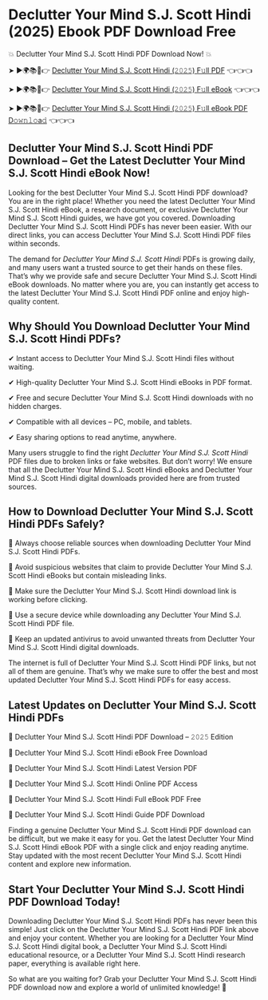 # Declutter Your Mind S.J. Scott Hindi (2025) Ebook PDF Download Free

💥 Declutter Your Mind S.J. Scott Hindi PDF Download Now! 💥

➤ ►🌍📚📱👉 [Declutter Your Mind S.J. Scott Hindi (𝟸𝟶𝟸𝟻) F𝚞ll PDF](https://getpdf.xyz/declutter-your-mind-s.j.-scott-hindi) 👈👈👈


➤ ►🌍📚📱👉 [Declutter Your Mind S.J. Scott Hindi (𝟸𝟶𝟸𝟻) F𝚞ll eBook](https://getpdf.xyz/declutter-your-mind-s.j.-scott-hindi) 👈👈👈


➤ ►🌍📚📱👉 [Declutter Your Mind S.J. Scott Hindi (𝟸𝟶𝟸𝟻) F𝚞ll eBook PDF D𝚘𝚠𝚗𝚕𝚘a𝚍](https://getpdf.xyz/declutter-your-mind-s.j.-scott-hindi) 👈👈👈


## Declutter Your Mind S.J. Scott Hindi PDF Download – Get the Latest Declutter Your Mind S.J. Scott Hindi eBook Now!

Looking for the best Declutter Your Mind S.J. Scott Hindi PDF download? You are in the right place! Whether you need the latest Declutter Your Mind S.J. Scott Hindi eBook, a research document, or exclusive Declutter Your Mind S.J. Scott Hindi guides, we have got you covered. Downloading Declutter Your Mind S.J. Scott Hindi PDFs has never been easier. With our direct links, you can access Declutter Your Mind S.J. Scott Hindi PDF files within seconds.

The demand for *Declutter Your Mind S.J. Scott Hindi* PDFs is growing daily, and many users want a trusted source to get their hands on these files. That’s why we provide safe and secure Declutter Your Mind S.J. Scott Hindi eBook downloads. No matter where you are, you can instantly get access to the latest Declutter Your Mind S.J. Scott Hindi PDF online and enjoy high-quality content.

## Why Should You Download Declutter Your Mind S.J. Scott Hindi PDFs?

✔ Instant access to Declutter Your Mind S.J. Scott Hindi files without waiting.

✔ High-quality Declutter Your Mind S.J. Scott Hindi eBooks in PDF format.

✔ Free and secure Declutter Your Mind S.J. Scott Hindi downloads with no hidden charges.

✔ Compatible with all devices – PC, mobile, and tablets.

✔ Easy sharing options to read anytime, anywhere.

Many users struggle to find the right *Declutter Your Mind S.J. Scott Hindi* PDF files due to broken links or fake websites. But don’t worry! We ensure that all the Declutter Your Mind S.J. Scott Hindi eBooks and Declutter Your Mind S.J. Scott Hindi digital downloads provided here are from trusted sources.

## How to Download Declutter Your Mind S.J. Scott Hindi PDFs Safely?

📌 Always choose reliable sources when downloading Declutter Your Mind S.J. Scott Hindi PDFs.

📌 Avoid suspicious websites that claim to provide Declutter Your Mind S.J. Scott Hindi eBooks but contain misleading links.

📌 Make sure the Declutter Your Mind S.J. Scott Hindi download link is working before clicking.

📌 Use a secure device while downloading any Declutter Your Mind S.J. Scott Hindi PDF file.

📌 Keep an updated antivirus to avoid unwanted threats from Declutter Your Mind S.J. Scott Hindi digital downloads.

The internet is full of Declutter Your Mind S.J. Scott Hindi PDF links, but not all of them are genuine. That’s why we make sure to offer the best and most updated Declutter Your Mind S.J. Scott Hindi PDFs for easy access.

## Latest Updates on Declutter Your Mind S.J. Scott Hindi PDFs

🔹 Declutter Your Mind S.J. Scott Hindi PDF Download – 𝟸𝟶𝟸𝟻 Edition

🔹 Declutter Your Mind S.J. Scott Hindi eBook Free Download

🔹 Declutter Your Mind S.J. Scott Hindi Latest Version PDF

🔹 Declutter Your Mind S.J. Scott Hindi Online PDF Access

🔹 Declutter Your Mind S.J. Scott Hindi Full eBook PDF Free

🔹 Declutter Your Mind S.J. Scott Hindi Guide PDF Download

Finding a genuine Declutter Your Mind S.J. Scott Hindi PDF download can be difficult, but we make it easy for you. Get the latest Declutter Your Mind S.J. Scott Hindi eBook PDF with a single click and enjoy reading anytime. Stay updated with the most recent Declutter Your Mind S.J. Scott Hindi content and explore new information.

## Start Your Declutter Your Mind S.J. Scott Hindi PDF Download Today!

Downloading Declutter Your Mind S.J. Scott Hindi PDFs has never been this simple! Just click on the Declutter Your Mind S.J. Scott Hindi PDF link above and enjoy your content. Whether you are looking for a Declutter Your Mind S.J. Scott Hindi digital book, a Declutter Your Mind S.J. Scott Hindi educational resource, or a Declutter Your Mind S.J. Scott Hindi research paper, everything is available right here.

So what are you waiting for? Grab your Declutter Your Mind S.J. Scott Hindi PDF download now and explore a world of unlimited knowledge! 🚀